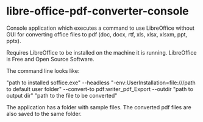 # libre-office-pdf-converter-console

Console application which executes a command to use LibreOffice without GUI for converting office files to pdf (doc, docx, rtf, xls, xlsx, xlsxm, ppt, pptx).

Requires LibreOffice to be installed on the machine it is running. LibreOffice is Free and Open Source Software.

The command line looks like:

"path to installed soffice.exe" --headless "-env:UserInstallation=file:///path to default user folder" --convert-to pdf:writer_pdf_Export --outdir "path to output dir" "path to the file to be converted"

The application has a folder with sample files. The converted pdf files are also saved to the same folder.
